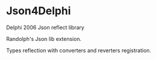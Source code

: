 # Json4Delphi
Delphi 2006 Json reflect library

Randolph's Json lib extension.

Types reflection with converters and reverters registration.
